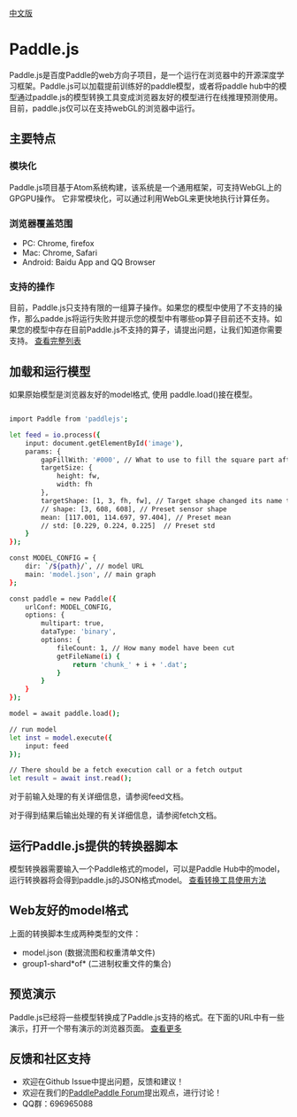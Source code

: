 [中文版](./README_cn.md)

# Paddle.js

Paddle.js是百度Paddle的web方向子项目，是一个运行在浏览器中的开源深度学习框架。Paddle.js可以加载提前训练好的paddle模型，或者将paddle hub中的模型通过paddle.js的模型转换工具变成浏览器友好的模型进行在线推理预测使用。目前，paddle.js仅可以在支持webGL的浏览器中运行。

## 主要特点

### 模块化

Paddle.js项目基于Atom系统构建，该系统是一个通用框架，可支持WebGL上的GPGPU操作。 它非常模块化，可以通过利用WebGL来更快地执行计算任务。

### 浏览器覆盖范围

* PC: Chrome, firefox
* Mac: Chrome, Safari
* Android: Baidu App and QQ Browser

### 支持的操作

目前，Paddle.js只支持有限的一组算子操作。如果您的模型中使用了不支持的操作，那么padde.js将运行失败并提示您的模型中有哪些op算子目前还不支持。如果您的模型中存在目前Paddle.js不支持的算子，请提出问题，让我们知道你需要支持。
[查看完整列表](./src/factory/fshader/README.md)


## 加载和运行模型

如果原始模型是浏览器友好的model格式, 使用 paddle.load()接在模型。

```bash

import Paddle from 'paddlejs';

let feed = io.process({
    input: document.getElementById('image'),
    params: {
        gapFillWith: '#000', // What to use to fill the square part after zooming
        targetSize: {
            height: fw,
            width: fh
        },
        targetShape: [1, 3, fh, fw], // Target shape changed its name to be compatible with previous logic
        // shape: [3, 608, 608], // Preset sensor shape
        mean: [117.001, 114.697, 97.404], // Preset mean
        // std: [0.229, 0.224, 0.225]  // Preset std
    }
});

const MODEL_CONFIG = {
    dir: `/${path}/`, // model URL
    main: 'model.json', // main graph
};

const paddle = new Paddle({
    urlConf: MODEL_CONFIG,
    options: {
        multipart: true,
        dataType: 'binary',
        options: {
            fileCount: 1, // How many model have been cut
            getFileName(i) { 
                return 'chunk_' + i + '.dat';
            }
        }
    }
});

model = await paddle.load();

// run model
let inst = model.execute({
    input: feed
});

// There should be a fetch execution call or a fetch output
let result = await inst.read();


```

对于前输入处理的有关详细信息，请参阅feed文档。

对于得到结果后输出处理的有关详细信息，请参阅fetch文档。


## 运行Paddle.js提供的转换器脚本

模型转换器需要输入一个Paddle格式的model，可以是Paddle Hub中的model，运行转换器将会得到paddle.js的JSON格式model。
[查看转换工具使用方法](./tools/ModelConverter/README_cn.md)

## Web友好的model格式

上面的转换脚本生成两种类型的文件：

 - model.json (数据流图和权重清单文件)
 - group1-shard\*of\* (二进制权重文件的集合)


## 预览演示

Paddle.js已经将一些模型转换成了Paddle.js支持的格式。在下面的URL中有一些演示，打开一个带有演示的浏览器页面。
[查看更多](./examples/README.md)


## 反馈和社区支持

- 欢迎在Github Issue中提出问题，反馈和建议！
- 欢迎在我们的[PaddlePaddle Forum](https://ai.baidu.com/forum/topic/list/168)提出观点，进行讨论！
- QQ群：696965088
